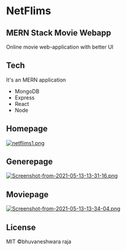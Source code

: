 # NetFlims
## MERN Stack Movie Webapp
Online movie web-application with better UI 
## Tech

It's an MERN application

- MongoDB
- Express
- React
- Node
 ## Homepage
[![netflims1.png](https://i.postimg.cc/Y0XvVjFq/netflims1.png)](https://postimg.cc/gLZcLz4f)
## Generepage
[![Screenshot-from-2021-05-13-13-31-16.png](https://i.postimg.cc/13RQXMbT/Screenshot-from-2021-05-13-13-31-16.png)](https://postimg.cc/PP7cFbXz)
## Moviepage
[![Screenshot-from-2021-05-13-13-34-04.png](https://i.postimg.cc/gjp752W5/Screenshot-from-2021-05-13-13-34-04.png)](https://postimg.cc/hzCMQghb)
## License

MIT
©bhuvaneshwara raja
